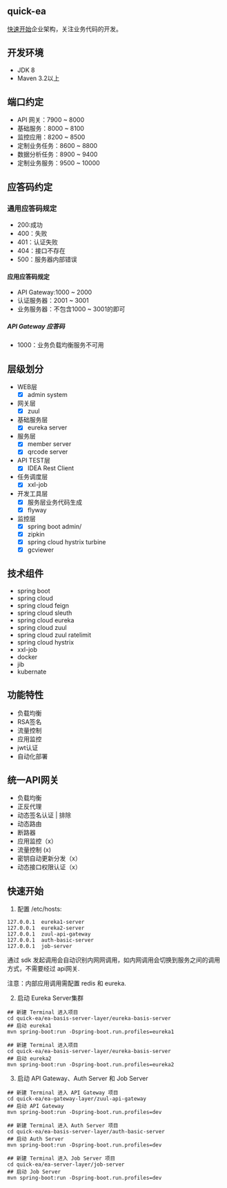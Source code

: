 ## quick-ea
[快速开始](https://github.com/bugjc/quick-ea/wiki/%E5%BF%AB%E9%80%9F%E5%BC%80%E5%A7%8B)企业架构，关注业务代码的开发。  

## 开发环境
- JDK 8
- Maven 3.2以上

## 端口约定
- API 网关：7900 ~ 8000
- 基础服务：8000 ~ 8100
- 监控应用：8200 ~ 8500
- 定制业务任务：8600 ~ 8800
- 数据分析任务：8900 ~ 9400
- 定制业务服务：9500 ~ 10000

## 应答码约定
### 通用应答码规定
- 200:成功
- 400：失败
- 401：认证失败
- 404：接口不存在
- 500：服务器内部错误
#### 应用应答码规定
- API Gateway:1000 ~ 2000
- 认证服务器：2001 ~ 3001
- 业务服务器：不包含1000 ~ 3001的即可

##### API Gateway 应答码
- 1000：业务负载均衡服务不可用

## 层级划分
- WEB层
    - [x] admin system
- 网关层
    - [x] zuul
- 基础服务层
    - [x] eureka server
- 服务层
    - [x] member server
    - [x] qrcode server
- API TEST层
    - [x] IDEA Rest Client
- 任务调度层
    - [x] xxl-job
- 开发工具层
    - [x] 服务层业务代码生成
    - [x] flyway
- 监控层
    - [x] spring boot admin/
    - [x] zipkin
    - [x] spring cloud hystrix turbine
    - [x] gcviewer

## 技术组件
- spring boot
- spring cloud 
- spring cloud feign
- spring cloud sleuth
- spring cloud eureka
- spring cloud zuul
- spring cloud zuul ratelimit
- spring cloud hystrix
- xxl-job
- docker
- jib
- kubernate

## 功能特性

- 负载均衡
- RSA签名
- 流量控制
- 应用监控
- jwt认证
- 自动化部署

## 统一API网关
- 负载均衡
- 正反代理
- 动态签名认证 | 排除
- 动态路由
- 断路器
- 应用监控（x）
- 流量控制 (x)
- 密钥自动更新分发（x）
- 动态接口权限认证（x）

## 快速开始

1. 配置 /etc/hosts:
```
127.0.0.1  eureka1-server
127.0.0.1  eureka2-server
127.0.0.1  zuul-api-gateway
127.0.0.1  auth-basic-server
127.0.0.1  job-server
```
通过 sdk 发起调用会自动识别内网网调用，如内网调用会切换到服务之间的调用方式，不需要经过 api网关.

注意：内部应用调用需配置 redis 和 eureka.

2. 启动 Eureka Server集群
```
## 新建 Terminal 进入项目
cd quick-ea/ea-basis-server-layer/eureka-basis-server
## 启动 eureka1
mvn spring-boot:run -Dspring-boot.run.profiles=eureka1

## 新建 Terminal 进入项目
cd quick-ea/ea-basis-server-layer/eureka-basis-server
## 启动 eureka2
mvn spring-boot:run -Dspring-boot.run.profiles=eureka2
```
3. 启动 API Gateway、Auth Server 和 Job Server
```
## 新建 Terminal 进入 API Gateway 项目
cd quick-ea/ea-gateway-layer/zuul-api-gateway
## 启动 API Gateway
mvn spring-boot:run -Dspring-boot.run.profiles=dev

## 新建 Terminal 进入 Auth Server 项目
cd quick-ea/ea-basis-server-layer/auth-basic-server
## 启动 Auth Server
mvn spring-boot:run -Dspring-boot.run.profiles=dev

## 新建 Terminal 进入 Job Server 项目
cd quick-ea/ea-server-layer/job-server
## 启动 Job Server
mvn spring-boot:run -Dspring-boot.run.profiles=dev
```